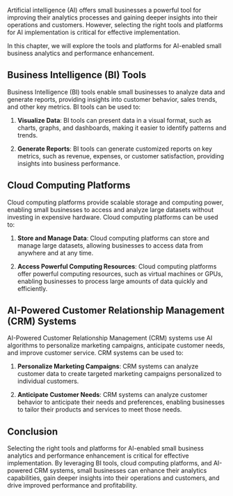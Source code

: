 
Artificial intelligence (AI) offers small businesses a powerful tool for improving their analytics processes and gaining deeper insights into their operations and customers. However, selecting the right tools and platforms for AI implementation is critical for effective implementation.

In this chapter, we will explore the tools and platforms for AI-enabled small business analytics and performance enhancement.

Business Intelligence (BI) Tools
--------------------------------

Business Intelligence (BI) tools enable small businesses to analyze data and generate reports, providing insights into customer behavior, sales trends, and other key metrics. BI tools can be used to:

1. **Visualize Data**: BI tools can present data in a visual format, such as charts, graphs, and dashboards, making it easier to identify patterns and trends.

2. **Generate Reports**: BI tools can generate customized reports on key metrics, such as revenue, expenses, or customer satisfaction, providing insights into business performance.

Cloud Computing Platforms
-------------------------

Cloud computing platforms provide scalable storage and computing power, enabling small businesses to access and analyze large datasets without investing in expensive hardware. Cloud computing platforms can be used to:

1. **Store and Manage Data**: Cloud computing platforms can store and manage large datasets, allowing businesses to access data from anywhere and at any time.

2. **Access Powerful Computing Resources**: Cloud computing platforms offer powerful computing resources, such as virtual machines or GPUs, enabling businesses to process large amounts of data quickly and efficiently.

AI-Powered Customer Relationship Management (CRM) Systems
---------------------------------------------------------

AI-Powered Customer Relationship Management (CRM) systems use AI algorithms to personalize marketing campaigns, anticipate customer needs, and improve customer service. CRM systems can be used to:

1. **Personalize Marketing Campaigns**: CRM systems can analyze customer data to create targeted marketing campaigns personalized to individual customers.

2. **Anticipate Customer Needs**: CRM systems can analyze customer behavior to anticipate their needs and preferences, enabling businesses to tailor their products and services to meet those needs.

Conclusion
----------

Selecting the right tools and platforms for AI-enabled small business analytics and performance enhancement is critical for effective implementation. By leveraging BI tools, cloud computing platforms, and AI-powered CRM systems, small businesses can enhance their analytics capabilities, gain deeper insights into their operations and customers, and drive improved performance and profitability.
